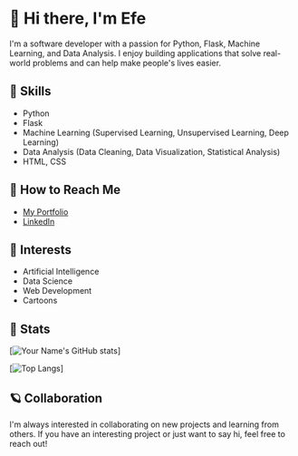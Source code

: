 # 🦆 Hi there, I'm Efe 

I'm a software developer with a passion for Python, Flask, Machine Learning, and Data Analysis. I enjoy building applications that solve real-world problems and can help make people's lives easier.

## 👻 Skills
- Python 
- Flask
- Machine Learning (Supervised Learning, Unsupervised Learning, Deep Learning)
- Data Analysis (Data Cleaning, Data Visualization, Statistical Analysis)
- HTML, CSS

## 🐼 How to Reach Me
- [My Portfolio](https://efeozkan.vercel.app)
- [LinkedIn](https://www.linkedin.com/in/efe-%C3%B6zkan-965979257)

## 🍕 Interests
- Artificial Intelligence
- Data Science
- Web Development
- Cartoons

## 🤙 Stats
[![Your Name's GitHub stats](https://github-readme-stats.vercel.app/api?username=Veucci&show_icons=true&theme=radical)]

[![Top Langs](https://github-readme-stats.vercel.app/api/top-langs/?username=Veucci&layout=compact&theme=radical)]

## 🪐 Collaboration
I'm always interested in collaborating on new projects and learning from others. If you have an interesting project or just want to say hi, feel free to reach out!
